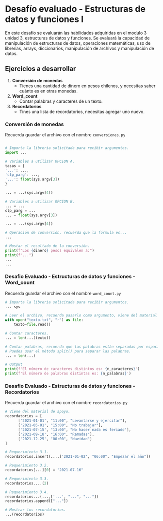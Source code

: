 # Desafío evaluado - Estructuras de datos y funciones I

En este desafio se evaluarán las habilidades adquiridas en el modulo 3 unidad 3, estructuras de datos y funciones. Se evaluará la capacidad de manipulación de estructuras de datos, operaciones matemáticas, uso de librerias, arrays, diccionarios, manipulación de archivos y manipulación de datos.

## Ejercicios a desarrollar

1. **Conversión de monedas**
   - Tienes una cantidad de dinero en pesos chilenos, y necesitas saber cuánto es en otras monedas.
2. **Word_count**
   - Contar palabras y caracteres de un texto.
3. **Recordatorios**
   - Tines una lista de recordatorios, necesitas agregar uno nuevo.

### Conversión de monedas

Recuerda guardar el archivo con el nombre `conversiones.py`

```python

# Importa la libreria solicitada para recibir argumentos.
import ...

# Variables a utilizar OPCION A.
tasas = {
'...': ...,
'clp_parg': ...,
'...': float(sys.argv[3])
}

... = ...(sys.argv[4])

# Variables a utilizar OPCION B.
... = ...
clp_parg = ...
... = float(sys.argv[3])

... = ...(sys.argv[4])

# Operación de conversión, recuerda que la fórmula es...
...

# Mostar el resultado de la conversión.
print(f"Los {dinero} pesos equivalen a:")
print(f"...")
...
...
```

### Desafio Evaluado - Estructuras de datos y funciones - Word_count

Recuerda guardar el archivo con el nombre `word_count.py`

```python
# Importa la libreria solicitada para recibir argumentos.
... sys

# Leer el archivo, recuerda pasarlo como argumento, viene del material del desafio.
with open("texto.txt", "r") as file:
    texto=file.read()

# Contar caracteres.
... = len(...(texto))

# Contar palabras, recuerda que las palabras están separadas por espacios.
# Puedes usar el método split() para separar las palabras.
... = len(...)

# Output
print(f'El número de caracteres distintos es: {n_caracteres}')
print(f'El número de palabras distintas es: {n_palabras}')
```

### Desafio Evaluado - Estructuras de datos y funciones - Recordatorios

Recuerda guardar el archivo con el nombre `recordatorios.py`

```python
# Viene del material de apoyo.
recordatorios = [
	  ['2021-01-01', "11:00", "Levantarse y ejercitar"],
	  ['2021-05-01', "15:00", "No trabajar"],
	  ['2021-07-15', "13:00", "No hacer nada es feriado"],
	  ['2021-09-18', "16:00", "Ramadas"],
	  ['2021-12-25', "00:00", "Navidad"]
]

# Requerimiento 3.1.
recordatorios.insert(...,['2021-01-02', "06:00", "Empezar el año"])

# Requerimiento 3.2.
recordatorios[...][0] = "2021-07-16"

# Requerimiento 3.3.
recordatorios....(2)

# Requerimiento 3.4.
recordatorios...(...,['...', "...", "..."])
recordatorios.append(["..."])

# Mostrar los recordatorios.
...(recordatorios)
```
